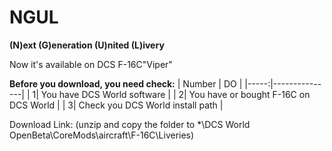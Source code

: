# NGUL

**(N)ext (G)eneration (U)nited (L)ivery**

Now it's available on DCS F-16C"Viper"


**Before you download, you need check:**
| Number | DO |
|-----:|---------------|
|     1| You have DCS World software              |
|     2| You have or bought F-16C on DCS World              |
|     3| Check you DCS World install path              |


Download Link:  (unzip and copy the folder to *\DCS World OpenBeta\CoreMods\aircraft\F-16C\Liveries)
